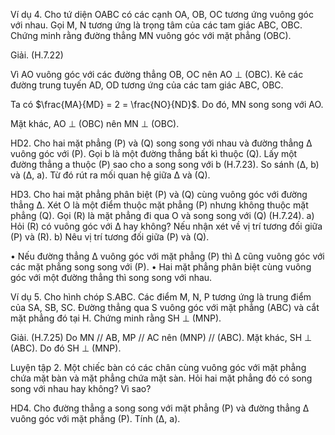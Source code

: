 Ví dụ 4. Cho tứ diện OABC có các cạnh OA, OB, OC tương ứng vuông góc với nhau. Gọi M, N tương ứng là trọng tâm của các tam giác ABC, OBC. Chứng minh rằng đường thẳng MN vuông góc với mặt phẳng (OBC).

Giải. (H.7.22)

Vì AO vuông góc với các đường thẳng OB, OC nên AO ⊥ (OBC). Kẻ các đường trung tuyến AD, OD tương ứng của các tam giác ABC, OBC.

Ta có $\frac{MA}{MD} = 2 = \frac{NO}{ND}$. Do đó, MN song song với AO.

Mặt khác, AO ⊥ (OBC) nên MN ⊥ (OBC).

HD2. Cho hai mặt phẳng (P) và (Q) song song với nhau và đường thẳng Δ vuông góc với (P). Gọi b là một đường thẳng bất kì thuộc (Q). Lấy một đường thẳng a thuộc (P) sao cho a song song với b (H.7.23). So sánh (Δ, b) và (Δ, a). Từ đó rút ra mối quan hệ giữa Δ và (Q).

HD3. Cho hai mặt phẳng phân biệt (P) và (Q) cùng vuông góc với đường thẳng Δ. Xét O là một điểm thuộc mặt phẳng (P) nhưng không thuộc mặt phẳng (Q). Gọi (R) là mặt phẳng đi qua O và song song với (Q) (H.7.24).
a) Hỏi (R) có vuông góc với Δ hay không? Nếu nhận xét về vị trí tương đối giữa (P) và (R).
b) Nêu vị trí tương đối giữa (P) và (Q).

• Nếu đường thẳng Δ vuông góc với mặt phẳng (P) thì Δ cũng vuông góc với các mặt phẳng song song với (P).
• Hai mặt phẳng phân biệt cùng vuông góc với một đường thẳng thì song song với nhau.

Ví dụ 5. Cho hình chóp S.ABC. Các điểm M, N, P tương ứng là trung điểm của SA, SB, SC. Đường thẳng qua S vuông góc với mặt phẳng (ABC) và cắt mặt phẳng đó tại H. Chứng minh rằng SH ⊥ (MNP).

Giải. (H.7.25)
Do MN // AB, MP // AC nên (MNP) // (ABC).
Mặt khác, SH ⊥ (ABC). Do đó SH ⊥ (MNP).

Luyện tập 2. Một chiếc bàn có các chân cùng vuông góc với mặt phẳng chứa mặt bàn và mặt phẳng chứa mặt sàn. Hỏi hai mặt phẳng đó có song song với nhau hay không? Vì sao?

HD4. Cho đường thẳng a song song với mặt phẳng (P) và đường thẳng Δ vuông góc với mặt phẳng (P). Tính (Δ, a).